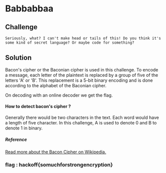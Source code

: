 # Babbabbaa

## Challenge
`
Seriously, what? I can't make head or tails of this! Do you think it's some kind of secret language? Or maybe code for something?
`
## Solution
Bacon's cipher or the Baconian cipher is used in this challenge.
To encode a message, each letter of the plaintext is replaced by a group of five of the letters 'A' or 'B'. This replacement is a 5-bit binary encoding and is done according to the alphabet of the Baconian cipher.

On decoding with an online decoder we get the flag.

#### How to detect bacon's cipher ?
Generally there would be two characters in the text. Each word would have a length of five character.
In this challenge, A is used to denote 0 and B to denote 1 in binary.

##### Reference
[Read more about the Bacon Cipher on Wikipedia.](https://en.wikipedia.org/wiki/Bacon%27s_cipher)

### flag : hackoff{somuchforstrongencryption}
